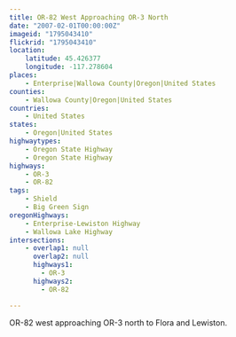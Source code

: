 ```yaml
---
title: OR-82 West Approaching OR-3 North
date: "2007-02-01T00:00:00Z"
imageid: "1795043410"
flickrid: "1795043410"
location:
    latitude: 45.426377
    longitude: -117.278604
places:
    - Enterprise|Wallowa County|Oregon|United States
counties:
    - Wallowa County|Oregon|United States
countries:
    - United States
states:
    - Oregon|United States
highwaytypes:
    - Oregon State Highway
    - Oregon State Highway
highways:
    - OR-3
    - OR-82
tags:
    - Shield
    - Big Green Sign
oregonHighways:
    - Enterprise-Lewiston Highway
    - Wallowa Lake Highway
intersections:
    - overlap1: null
      overlap2: null
      highways1:
        - OR-3
      highways2:
        - OR-82

---
```

OR-82 west approaching OR-3 north to Flora and Lewiston.